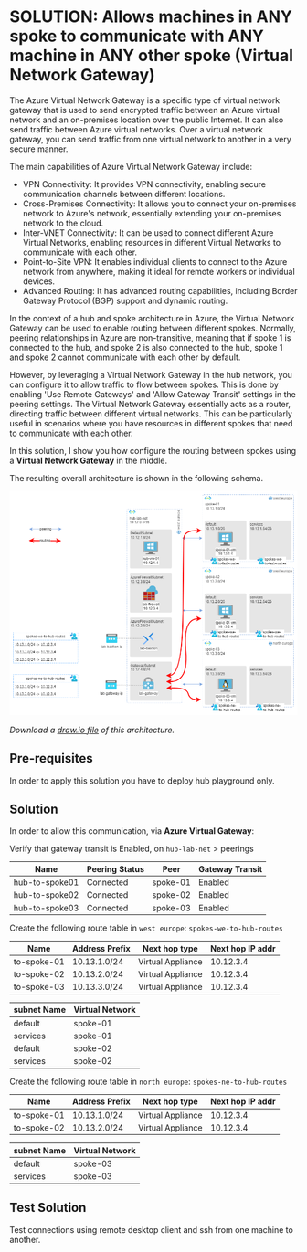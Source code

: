 # SOLUTION: Allows machines in ANY spoke to communicate with ANY machine in ANY other spoke (Virtual Network Gateway)

The Azure Virtual Network Gateway is a specific type of virtual network gateway that is used to send encrypted traffic between an Azure virtual network and an on-premises location over the public Internet. It can also send traffic between Azure virtual networks. Over a virtual network gateway, you can send traffic from one virtual network to another in a very secure manner.

The main capabilities of Azure Virtual Network Gateway include:
* VPN Connectivity: It provides VPN connectivity, enabling secure communication channels between different locations.
* Cross-Premises Connectivity: It allows you to connect your on-premises network to Azure's network, essentially extending your on-premises network to the cloud.
* Inter-VNET Connectivity: It can be used to connect different Azure Virtual Networks, enabling resources in different Virtual Networks to communicate with each other.
* Point-to-Site VPN: It enables individual clients to connect to the Azure network from anywhere, making it ideal for remote workers or individual devices.
* Advanced Routing: It has advanced routing capabilities, including Border Gateway Protocol (BGP) support and dynamic routing.

In the context of a hub and spoke architecture in Azure, the Virtual Network Gateway can be used to enable routing between different spokes. Normally, peering relationships in Azure are non-transitive, meaning that if spoke 1 is connected to the hub, and spoke 2 is also connected to the hub, spoke 1 and spoke 2 cannot communicate with each other by default.

However, by leveraging a Virtual Network Gateway in the hub network, you can configure it to allow traffic to flow between spokes. This is done by enabling 'Use Remote Gateways' and 'Allow Gateway Transit' settings in the peering settings. The Virtual Network Gateway essentially acts as a router, directing traffic between different virtual networks. This can be particularly useful in scenarios where you have resources in different spokes that need to communicate with each other.

In this solution, I show you how configure the routing between spokes using a **Virtual Network Gateway** in the middle.

The resulting overall architecture is shown in the following schema.

![any to any routing via Virtual Network Gateway](/images/any-to-any-routing-gateway.png)

_Download a [draw.io file](../images/any-to-any-routing.drawio) of this architecture._

## Pre-requisites

In order to apply this solution you have to deploy hub playground only.

## Solution

In order to allow this communication, via **Azure Virtual Gateway**:

Verify that gateway transit is Enabled, on `hub-lab-net` > peerings

| Name | Peering Status | Peer | Gateway Transit |
|---|---|---|---|
| hub-to-spoke01 | Connected | spoke-01 | Enabled |
| hub-to-spoke02 | Connected | spoke-02 | Enabled |
| hub-to-spoke03 | Connected | spoke-03 | Enabled |

Create the following route table in `west europe`: `spokes-we-to-hub-routes`

| Name | Address Prefix | Next hop type | Next hop IP addr |
|---|---|---|---|
| to-spoke-01 | 10.13.1.0/24 | Virtual Appliance | 10.12.3.4 |
| to-spoke-02 | 10.13.2.0/24 | Virtual Appliance | 10.12.3.4 |
| to-spoke-03 | 10.13.3.0/24 | Virtual Appliance | 10.12.3.4 |


| subnet Name | Virtual Network |
|---|---|
| default | spoke-01 |
| services | spoke-01 |
| default | spoke-02 |
| services | spoke-02 |

Create the following route table in `north europe`: `spokes-ne-to-hub-routes`

| Name | Address Prefix | Next hop type | Next hop IP addr |
|---|---|---|---|
| to-spoke-01 | 10.13.1.0/24 | Virtual Appliance | 10.12.3.4 |
| to-spoke-02 | 10.13.2.0/24 | Virtual Appliance | 10.12.3.4 |

| subnet Name | Virtual Network |
|---|---|
| default | spoke-03 |
| services | spoke-03 |

## Test Solution
Test connections using remote desktop client and ssh from one machine to another.
